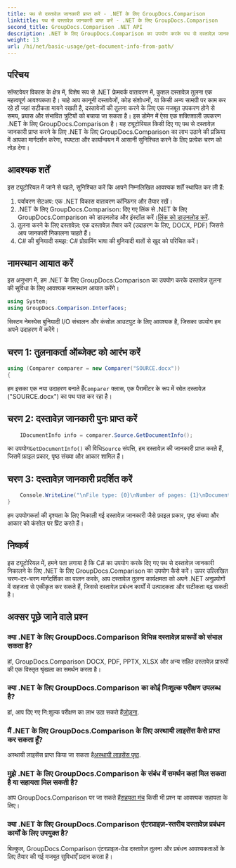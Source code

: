 ```yaml
---
title: पथ से दस्तावेज़ जानकारी प्राप्त करें - .NET के लिए GroupDocs.Comparison
linktitle: पथ से दस्तावेज़ जानकारी प्राप्त करें - .NET के लिए GroupDocs.Comparison
second_title: GroupDocs.Comparison .NET API
description: .NET के लिए GroupDocs.Comparison का उपयोग करके पथ से दस्तावेज़ जानकारी निकालने का तरीका जानें। C# में कुशल दस्तावेज़ प्रबंधन के लिए आसान चरण।
weight: 13
url: /hi/net/basic-usage/get-document-info-from-path/
---
```

## परिचय
सॉफ्टवेयर विकास के क्षेत्र में, विशेष रूप से .NET फ्रेमवर्क वातावरण में, कुशल दस्तावेज़ तुलना एक महत्वपूर्ण आवश्यकता है। चाहे आप कानूनी दस्तावेजों, कोड संशोधनों, या किसी अन्य सामग्री पर काम कर रहे हों जहां सटीकता मायने रखती है, दस्तावेजों की तुलना करने के लिए एक मजबूत उपकरण होने से समय, प्रयास और संभावित त्रुटियों को बचाया जा सकता है। इस डोमेन में ऐसा एक शक्तिशाली उपकरण .NET के लिए GroupDocs.Comparison है। यह ट्यूटोरियल किसी दिए गए पथ से दस्तावेज़ जानकारी प्राप्त करने के लिए .NET के लिए GroupDocs.Comparison का लाभ उठाने की प्रक्रिया में आपका मार्गदर्शन करेगा, स्पष्टता और कार्यान्वयन में आसानी सुनिश्चित करने के लिए प्रत्येक चरण को तोड़ देगा।
## आवश्यक शर्तें
इस ट्यूटोरियल में जाने से पहले, सुनिश्चित करें कि आपने निम्नलिखित आवश्यक शर्तें स्थापित कर ली हैं:
1. पर्यावरण सेटअप: एक .NET विकास वातावरण कॉन्फ़िगर और तैयार रखें।
2.  .NET के लिए GroupDocs.Comparison: दिए गए लिंक से .NET के लिए GroupDocs.Comparison को डाउनलोड और इंस्टॉल करें।[लिंक को डाउनलोड करें](https://releases.groupdocs.com/comparison/net/).
3. तुलना करने के लिए दस्तावेज़: एक दस्तावेज़ तैयार करें (उदाहरण के लिए, DOCX, PDF) जिससे आप जानकारी निकालना चाहते हैं।
4. C# की बुनियादी समझ: C# प्रोग्रामिंग भाषा की बुनियादी बातों से खुद को परिचित करें।

## नामस्थान आयात करें
इस अनुभाग में, हम .NET के लिए GroupDocs.Comparison का उपयोग करके दस्तावेज़ तुलना की सुविधा के लिए आवश्यक नामस्थान आयात करेंगे।
```csharp
using System;
using GroupDocs.Comparison.Interfaces;
```

सिस्टम नेमस्पेस बुनियादी I/O संचालन और कंसोल आउटपुट के लिए आवश्यक है, जिसका उपयोग हम अपने उदाहरण में करेंगे।

## चरण 1: तुलनाकर्ता ऑब्जेक्ट को आरंभ करें
```csharp
using (Comparer comparer = new Comparer("SOURCE.docx"))
{
```
 हम इसका एक नया उदाहरण बनाते हैं`Comparer` क्लास, एक पैरामीटर के रूप में स्रोत दस्तावेज़ ("SOURCE.docx") का पथ पास कर रहा है।
## चरण 2: दस्तावेज़ जानकारी पुनः प्राप्त करें
```csharp
    IDocumentInfo info = comparer.Source.GetDocumentInfo();
```
 का उपयोग`GetDocumentInfo()` की विधि`Source` संपत्ति, हम दस्तावेज़ की जानकारी प्राप्त करते हैं, जिसमें फ़ाइल प्रकार, पृष्ठ संख्या और आकार शामिल हैं।
## चरण 3: दस्तावेज़ जानकारी प्रदर्शित करें
```csharp
    Console.WriteLine("\nFile type: {0}\nNumber of pages: {1}\nDocument size: {2} bytes", info.FileType, info.PageCount, info.Size);
}
```
हम उपयोगकर्ता की दृश्यता के लिए निकाली गई दस्तावेज़ जानकारी जैसे फ़ाइल प्रकार, पृष्ठ संख्या और आकार को कंसोल पर प्रिंट करते हैं।

## निष्कर्ष
इस ट्यूटोरियल में, हमने पता लगाया है कि C# का उपयोग करके दिए गए पथ से दस्तावेज़ जानकारी निकालने के लिए .NET के लिए GroupDocs.Comparison का उपयोग कैसे करें। ऊपर उल्लिखित चरण-दर-चरण मार्गदर्शिका का पालन करके, आप दस्तावेज़ तुलना कार्यक्षमता को अपने .NET अनुप्रयोगों में सहजता से एकीकृत कर सकते हैं, जिससे दस्तावेज़ प्रबंधन कार्यों में उत्पादकता और सटीकता बढ़ सकती है।
## अक्सर पूछे जाने वाले प्रश्न
### क्या .NET के लिए GroupDocs.Comparison विभिन्न दस्तावेज़ प्रारूपों को संभाल सकता है?
हां, GroupDocs.Comparison DOCX, PDF, PPTX, XLSX और अन्य सहित दस्तावेज़ प्रारूपों की एक विस्तृत श्रृंखला का समर्थन करता है।
### क्या .NET के लिए GroupDocs.Comparison का कोई निःशुल्क परीक्षण उपलब्ध है?
 हां, आप दिए गए नि:शुल्क परीक्षण का लाभ उठा सकते हैं[जोड़ना](https://releases.groupdocs.com/).
### मैं .NET के लिए GroupDocs.Comparison के लिए अस्थायी लाइसेंस कैसे प्राप्त कर सकता हूँ?
 अस्थायी लाइसेंस प्राप्त किया जा सकता है[अस्थायी लाइसेंस पृष्ठ](https://purchase.groupdocs.com/temporary-license/).
### मुझे .NET के लिए GroupDocs.Comparison के संबंध में समर्थन कहां मिल सकता है या सहायता मिल सकती है?
 आप GroupDocs.Comparison पर जा सकते हैं[सहयता मंच](https://forum.groupdocs.com/c/comparison/12) किसी भी प्रश्न या आवश्यक सहायता के लिए।
### क्या .NET के लिए GroupDocs.Comparison एंटरप्राइज़-स्तरीय दस्तावेज़ प्रबंधन कार्यों के लिए उपयुक्त है?
बिल्कुल, GroupDocs.Comparison एंटरप्राइज़-ग्रेड दस्तावेज़ तुलना और प्रबंधन आवश्यकताओं के लिए तैयार की गई मजबूत सुविधाएँ प्रदान करता है।
